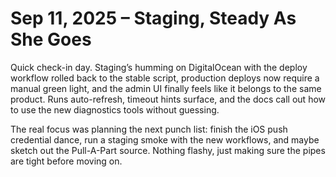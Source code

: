 # Sep 11, 2025 – Staging, Steady As She Goes

Quick check-in day. Staging’s humming on DigitalOcean with the deploy workflow rolled back to the stable script, production deploys now require a manual green light, and the admin UI finally feels like it belongs to the same product. Runs auto-refresh, timeout hints surface, and the docs call out how to use the new diagnostics tools without guessing.

The real focus was planning the next punch list: finish the iOS push credential dance, run a staging smoke with the new workflows, and maybe sketch out the Pull-A-Part source. Nothing flashy, just making sure the pipes are tight before moving on.

